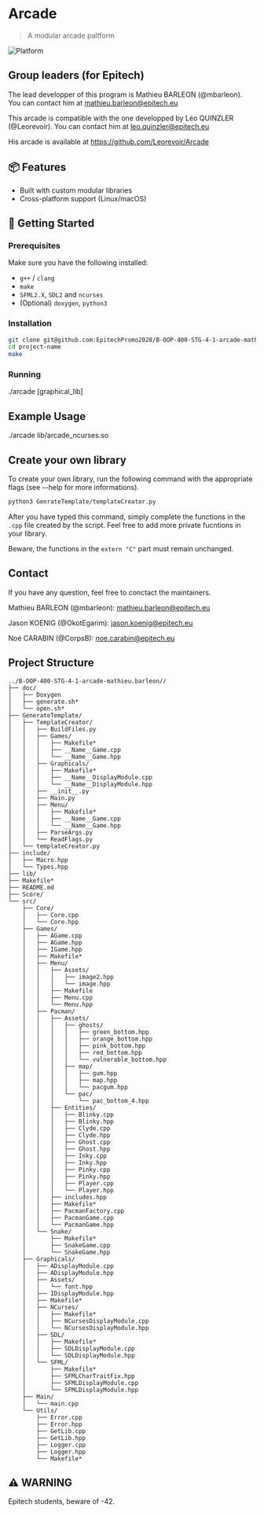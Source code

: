 # Arcade

> A modular arcade paltform

![Platform](https://img.shields.io/badge/platform-Linux%20%7C%20macOS-blue)

## Group leaders (for Epitech)

The lead developper of this program is Mathieu BARLEON (@mbarleon). You can contact him at mathieu.barleon@epitech.eu

This arcade is compatible with the one developped by Léo QUINZLER (@Leorevoir). You can contact him at leo.quinzler@epitech.eu

His arcade is available at https://github.com/Leorevoir/Arcade

## 📦 Features

- Built with custom modular libraries
- Cross-platform support (Linux/macOS)

## 🚀 Getting Started

### Prerequisites

Make sure you have the following installed:

- `g++` / `clang`
- `make`
- `SFML2.X`, `SDL2` and `ncurses`
- (Optional) `doxygen`, `python3`

### Installation

```bash
git clone git@github.com:EpitechPromo2028/B-OOP-400-STG-4-1-arcade-mathieu.barleon.git
cd project-name
make
```

### Running

./arcade [graphical_lib]

## Example Usage

./arcade lib/arcade_ncurses.so

## Create your own library

To create your own library, run the following command with the appropriate flags (see --help for more informations).

```bash
python3 GenrateTemplate/templateCreator.py
```

After you have typed this command, simply complete the functions in the `.cpp` file created by the script. Feel free to add more private fucntions in your library.

Beware, the functions in the `extern "C"` part must remain unchanged.

## Contact

If you have any question, feel free to conctact the maintainers.

Mathieu BARLEON (@mbarleon): mathieu.barleon@epitech.eu

Jason KOENIG (@OkotEgarim): jason.koenig@epitech.eu

Noé CARABIN (@CorpsB): noe.carabin@epitech.eu

## Project Structure

```
../B-OOP-400-STG-4-1-arcade-mathieu.barleon//
├── doc/
│   ├── Doxygen
│   ├── generate.sh*
│   └── open.sh*
├── GenerateTemplate/
│   ├── TemplateCreator/
│   │   ├── BuildFiles.py
│   │   ├── Games/
│   │   │   ├── Makefile*
│   │   │   ├── __Name__Game.cpp
│   │   │   └── __Name__Game.hpp
│   │   ├── Graphicals/
│   │   │   ├── Makefile*
│   │   │   ├── __Name__DisplayModule.cpp
│   │   │   └── __Name__DisplayModule.hpp
│   │   ├── __init__.py
│   │   ├── Main.py
│   │   ├── Menu/
│   │   │   ├── Makefile*
│   │   │   ├── __Name__Game.cpp
│   │   │   └── __Name__Game.hpp
│   │   ├── ParseArgs.py
│   │   └── ReadFlags.py
│   └── templateCreator.py
├── include/
│   ├── Macro.hpp
│   └── Types.hpp
├── lib/
├── Makefile*
├── README.md
├── Score/
└── src/
    ├── Core/
    │   ├── Core.cpp
    │   └── Core.hpp
    ├── Games/
    │   ├── AGame.cpp
    │   ├── AGame.hpp
    │   ├── IGame.hpp
    │   ├── Makefile*
    │   ├── Menu/
    │   │   ├── Assets/
    │   │   │   ├── image2.hpp
    │   │   │   └── image.hpp
    │   │   ├── Makefile
    │   │   ├── Menu.cpp
    │   │   └── Menu.hpp
    │   ├── Pacman/
    │   │   ├── Assets/
    │   │   │   ├── ghosts/
    │   │   │   │   ├── green_bottom.hpp
    │   │   │   │   ├── orange_bottom.hpp
    │   │   │   │   ├── pink_bottom.hpp
    │   │   │   │   ├── red_bottom.hpp
    │   │   │   │   └── vulnerable_bottom.hpp
    │   │   │   ├── map/
    │   │   │   │   ├── gum.hpp
    │   │   │   │   ├── map.hpp
    │   │   │   │   └── pacgum.hpp
    │   │   │   └── pac/
    │   │   │       └── pac_bottom_4.hpp
    │   │   ├── Entities/
    │   │   │   ├── Blinky.cpp
    │   │   │   ├── Blinky.hpp
    │   │   │   ├── Clyde.cpp
    │   │   │   ├── Clyde.hpp
    │   │   │   ├── Ghost.cpp
    │   │   │   ├── Ghost.hpp
    │   │   │   ├── Inky.cpp
    │   │   │   ├── Inky.hpp
    │   │   │   ├── Pinky.cpp
    │   │   │   ├── Pinky.hpp
    │   │   │   ├── Player.cpp
    │   │   │   └── Player.hpp
    │   │   ├── includes.hpp
    │   │   ├── Makefile*
    │   │   ├── PacmanFactory.cpp
    │   │   ├── PacmanGame.cpp
    │   │   └── PacmanGame.hpp
    │   └── Snake/
    │       ├── Makefile*
    │       ├── SnakeGame.cpp
    │       └── SnakeGame.hpp
    ├── Graphicals/
    │   ├── ADisplayModule.cpp
    │   ├── ADisplayModule.hpp
    │   ├── Assets/
    │   │   └── font.hpp
    │   ├── IDisplayModule.hpp
    │   ├── Makefile*
    │   ├── NCurses/
    │   │   ├── Makefile*
    │   │   ├── NCursesDisplayModule.cpp
    │   │   └── NCursesDisplayModule.hpp
    │   ├── SDL/
    │   │   ├── Makefile*
    │   │   ├── SDLDisplayModule.cpp
    │   │   └── SDLDisplayModule.hpp
    │   └── SFML/
    │       ├── Makefile*
    │       ├── SFMLCharTraitFix.hpp
    │       ├── SFMLDisplayModule.cpp
    │       └── SFMLDisplayModule.hpp
    ├── Main/
    │   └── main.cpp
    └── Utils/
        ├── Error.cpp
        ├── Error.hpp
        ├── GetLib.cpp
        ├── GetLib.hpp
        ├── Logger.cpp
        ├── Logger.hpp
        └── Makefile*
```

## ⚠️ WARNING

Epitech students, beware of -42.
